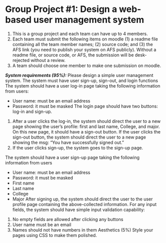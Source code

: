 # Group Project \#1: Design a web-based user management system

1. This is a group project and each team can have up to 4 members.
2. Each team must submit the following items on moodle (1) a readme file containing all the team member names; (2) source code; and (3) the AFS link (you need to publish your system on AFS publicly). Without a readme file, or source code, or AFS, the submission will be desk-rejected without a review.
3. A team should choose one member to make one submission on moodle.

***System requirements (95%):***
Please design a simple user management system. The system must have user sign-up, sign-out, and login functions
The system should have a user log-in page taking the following information from users:
+ User name: must be an email address
+ Password: it must be masked
The login page should have two buttons: log-in and sign-up.
1. After a user clicks the log-in, the system should direct the user to a new page showing the user’s profile: first and last name, College, and major. On this new page, it should have a sign-out button. If the user clicks the sign-out button, the system should direct the user to a new page showing the msg: “You have successfully signed out.”
2. If the user clicks sign-up, the system goes to the sign-up page.

The system should have a user sign-up page taking the following information from users
+ User name: must be an email address
+ Password: it must be masked
+ First name
+ Last name
+ College
+ Major
After signing up, the system should direct the user to the user profile page containing the above-collected information.
For any input fields, the system should have simple input validation capability:
1. No empty fields are allowed after clicking any buttons
2. User name must be an email
3. Names should not have numbers in them
Aesthetics (5%) Style your pages using CSS to make them polished.
